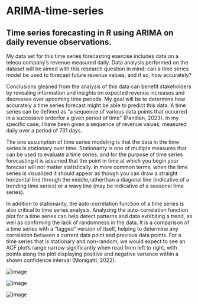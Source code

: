# ARIMA-time-series
## Time series forecasting in R using ARIMA on daily revenue observations.

My data set for this time series forecasting exercise includes data on a teleco company’s revenue
measured daily. Data analysis performed on the dataset will be aimed with this research question
in mind: can a time series model be used to forecast future revenue values, and if so, how 
accurately?

Conclusions gleaned from the analysis of this data can benefit stakeholders by revealing information 
and insights on expected revenue increases and decreases over upcoming time periods. My goal 
will be to determine how accurately a time series forecast might be able to predict this data.
A time series can be defined as “a sequence of various data points that occurred in a successive 
orderfor a given period of time” (Pandian, 2023). In my specific case, I have been given a sequence 
of revenue values, measured daily over a period of 731 days.

The one assumption of time series modeling is that the data in the time series is stationary over 
time. Stationarity is one of multiple measures that can be used to evaluate a time series, and for 
the purpose of time series forecasting it is assumed that the point in time at which you begin your 
forecast will not matter statistically. In more common terms, when the time series is visualized it 
should appear as though you can draw a straight horizontal line through the middle,ratherthan a 
diagonal line (indicative of a trending time series) or a wavy line (may be indicative of a seasonal 
time series).

In addition to stationarity, the auto-correlation function of a time series is also critical to time series 
analysis. Analyzing the auto-correlation function plot for a time series can help detect patterns and 
data exhibiting a trend, as well as confirming the lack of randomness in the data. It is a comparison 
of a time series with a “lagged” version of itself, helping to determine any correlation between a 
current data point and previous data points. For a time series that is stationary and non-random, 
we would expect to see an ACF plot’s range narrow significantly when read from left to right, with 
points along the plot displaying positive and negative variance within a shown confidence interval 
(Monigatti, 2022).

![image](https://github.com/dogmatica/arima-time-series/assets/60594771/f6de1089-b338-4f0b-ba18-568e1dddff7b)

![image](https://github.com/dogmatica/arima-time-series/assets/60594771/0db8b27e-696a-4944-a714-1e06fa531811)

![image](https://github.com/dogmatica/arima-time-series/assets/60594771/50436f76-1fe4-4821-8fb0-8ed3b0c6d4b5)
